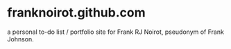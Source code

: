 # franknoirot.github.com
a personal to-do list / portfolio site for Frank RJ Noirot, pseudonym of Frank Johnson.
